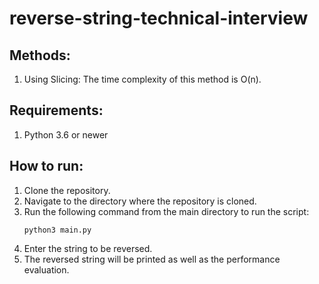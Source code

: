 # reverse-string-technical-interview

## Methods:

1. Using Slicing: The time complexity of this method is O(n).

## Requirements:

1. Python 3.6 or newer

## How to run:

1. Clone the repository.
2. Navigate to the directory where the repository is cloned.
3. Run the following command from the main directory to run the script:
   ```
   python3 main.py
   ```
4. Enter the string to be reversed.
5. The reversed string will be printed as well as the performance evaluation.
